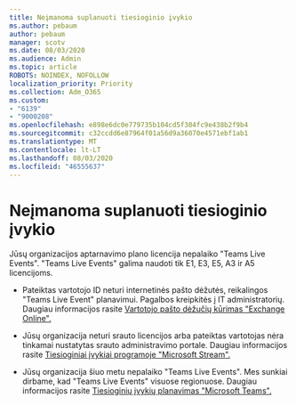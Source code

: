 ```yaml
---
title: Neįmanoma suplanuoti tiesioginio įvykio
ms.author: pebaum
author: pebaum
manager: scotv
ms.date: 08/03/2020
ms.audience: Admin
ms.topic: article
ROBOTS: NOINDEX, NOFOLLOW
localization_priority: Priority
ms.collection: Adm_O365
ms.custom:
- "6139"
- "9000208"
ms.openlocfilehash: e898e6dc0e779735b104cd5f304fc9e438b2f9b4
ms.sourcegitcommit: c32ccdd6e87964f01a56d9a36070e4571ebf1ab1
ms.translationtype: MT
ms.contentlocale: lt-LT
ms.lasthandoff: 08/03/2020
ms.locfileid: "46555637"
---
```

# <a name="unable-to-schedule-a-live-event"></a>Neįmanoma suplanuoti tiesioginio įvykio

Jūsų organizacijos aptarnavimo plano licencija nepalaiko "Teams Live Events". "Teams Live Events" galima naudoti tik E1, E3, E5, A3 ir A5 licencijoms.

- Pateiktas vartotojo ID neturi internetinės pašto dėžutės, reikalingos "Teams Live Event" planavimui. Pagalbos kreipkitės į IT administratorių. Daugiau informacijos rasite [Vartotojo pašto dėžučių kūrimas "Exchange Online".](https://docs.microsoft.com/exchange/recipients-in-exchange-online/create-user-mailboxes)

- Jūsų organizacija neturi srauto licencijos arba pateiktas vartotojas nėra tinkamai nustatytas srauto administravimo portale. Daugiau informacijos rasite [Tiesioginiai įvykiai programoje "Microsoft Stream".](https://docs.microsoft.com/stream/live-event-overview)

- Jūsų organizacija šiuo metu nepalaiko "Teams Live Events". Mes sunkiai dirbame, kad "Teams Live Events" visuose regionuose. Daugiau informacijos rasite [Tiesioginių įvykių planavimas "Microsoft Teams".](https://docs.microsoft.com/microsoftteams/teams-live-events/plan-for-teams-live-events)